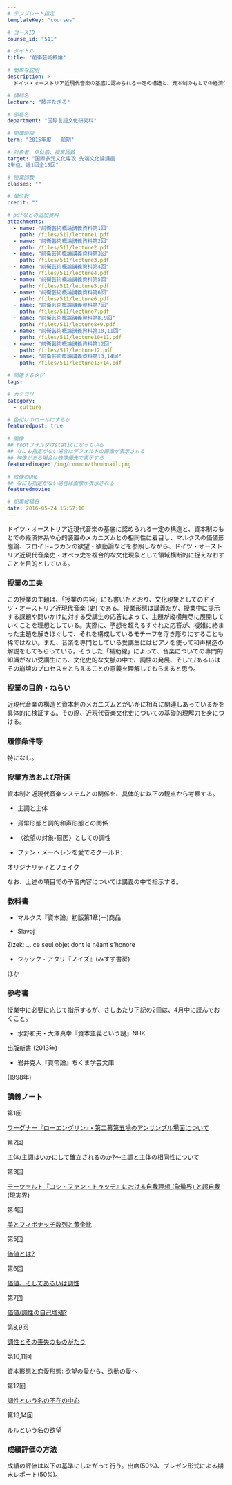 ```yaml
---
# テンプレート指定
templateKey: "courses"

# コースID
course_id: "511"

# タイトル
title: "前衛芸術概論"

# 簡単な説明
description: >-
  ドイツ・オーストリア近現代音楽の基底に認められる一定の構造と、資本制のもとでの経済体系や心的装置のメカニズムとの相同性に着目し、マルクスの価値形態論、フロイト=ラカンの欲望・欲動論などを参照しながら、...

# 講師名
lecturer: "藤井たぎる"

# 部局名
department: "国際言語文化研究科"

# 開講時限
term: "2015年度	前期"

# 対象者、単位数、授業回数
target: "国際多元文化専攻 先端文化論講座
2単位、週1回全15回"

# 授業回数
classes: ""

# 単位数
credit: ""

# pdfなどの追加資料
attachments: 
  - name: "前衛芸術概論講義資料第1回" 
    path: /files/511/lecture1.pdf
  - name: "前衛芸術概論講義資料第2回" 
    path: /files/511/lecture2.pdf
  - name: "前衛芸術概論講義資料第3回" 
    path: /files/511/lecture3.pdf
  - name: "前衛芸術概論講義資料第4回" 
    path: /files/511/lecture4.pdf
  - name: "前衛芸術概論講義資料第5回" 
    path: /files/511/lecture5.pdf
  - name: "前衛芸術概論講義資料第6回" 
    path: /files/511/lecture6.pdf
  - name: "前衛芸術概論講義資料第7回" 
    path: /files/511/lecture7.pdf
  - name: "前衛芸術概論講義資料第8,9回" 
    path: /files/511/lecture8+9.pdf
  - name: "前衛芸術概論講義資料第10,11回" 
    path: /files/511/lecture10+11.pdf
  - name: "前衛芸術概論講義資料第12回" 
    path: /files/511/lecture12.pdf
  - name: "前衛芸術概論講義資料第13,14回" 
    path: /files/511/lecture13+14.pdf

# 関連するタグ
tags:

# カテゴリ
category:
  - culture

# 色付けのロールにするか
featuredpost: true

# 画像
## rootフォルダはstaticになっている
## なにも指定がない場合はデフォルトの画像が表示される
## 映像がある場合は映像優先で表示する
featuredimage: /img/common/thumbnail.png

# 映像のURL
## なにも指定がない場合は画像が表示される
featuredmovie: 

# 記事投稿日
date: 2016-05-24 15:57:10
---
```


ドイツ・オーストリア近現代音楽の基底に認められる一定の構造と、資本制のもとでの経済体系や心的装置のメカニズムとの相同性に着目し、マルクスの価値形態論、フロイト=ラカンの欲望・欲動論などを参照しながら、ドイツ・オーストリア近現代音楽史・オペラ史を複合的な文化現象として領域横断的に捉えなおすことを目的としている。

### 授業の工夫

この授業の主題は、「授業の内容」にも書いたとおり、文化現象としてのドイツ・オーストリア近現代音楽 (史) である。授業形態は講義だが、授業中に提示する課題や問いかけに対する受講生の応答によって、主題が縦横無尽に展開していくことを理想としている。実際に、予想を超えるすぐれた応答が、複雑に絡まった主題を解きほぐして、それを構成しているモチーフを浮き彫りにすることも稀ではない。また、音楽を専門としている受講生にはピアノを使って和声構造の解説をしてもらっている。そうした「補助線」によって、音楽についての専門的知識がない受講生にも、文化史的な文脈の中で、調性の発展、そして/あるいはその崩壊のプロセスをとらえることの意義を理解してもらえると思う。

### 授業の目的・ねらい

近現代音楽の構造と資本制のメカニズムとがいかに相互に関連しあっているかを具体的に検証する。その際、近現代音楽文化史についての基礎的理解力を身につける。

### 履修条件等

特になし。

### 授業方法および計画

資本制と近現代音楽システムとの関係を、具体的に以下の観点から考察する。

* 主調と主体

* 貨幣形態と調的和声形態との関係

* 〈欲望の対象-原因〉としての調性

* ファン・メーヘレンを愛でるグールド:

オリジナリティとフェイク

なお、上述の項目での予習内容については講義の中で指示する。

### 教科書

* マルクス『資本論』初版第1章(一)商品

* Slavoj

Zizek: ... ce seul objet dont le néant s'honore

* ジャック・アタリ『ノイズ』(みすず書房)

ほか

### 参考書

授業中に必要に応じて指示するが、さしあたり下記の2冊は、4月中に読んでおくこと。

* 水野和夫・大澤真幸『資本主義という謎』NHK

出版新書 (2013年)

* 岩井克人『貨幣論』ちくま学芸文庫

(1998年)

### 講義ノート

第1回

[ワーグナー『ローエングリン』・第二幕第五場のアンサンブル場面について](/files/511/lecture1.pdf) 

第2回

[主体/主調はいかにして確立されるのか?～主調と主体の相同性について](/files/511/lecture2.pdf) 

第3回

[モーツァルト『コシ・ファン・トゥッテ』における自我理想 (象徴界) と超自我 (現実界)](/files/511/lecture3.pdf) 

第4回

[美とフィボナッチ数列と黄金比](/files/511/lecture4.pdf) 

第5回

[価値とは?](/files/511/lecture5.pdf) 

第6回

[価値、そしてあるいは調性](/files/511/lecture6.pdf) 

第7回

[価値/調性の自己増殖?](/files/511/lecture7.pdf) 

第8,9回

[調性とその喪失のものがたり](/files/511/lecture8+9.pdf) 

第10,11回

[資本形態と恋愛形態: 欲望の愛から、欲動の愛へ](/files/511/lecture10+11.pdf) 

第12回

[調性という名の不在の中心](/files/511/lecture12.pdf) 

第13,14回

[ルルという名の欲望](/files/511/lecture13+14.pdf) 

### 成績評価の方法

成績の評価は以下の基準にしたがって行う。出席(50%)、プレゼン形式による期末レポート(50%)。


